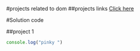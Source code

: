 #projects related to dom 
##projects links
[Click here ](https://solid-parakeet-g9vjqvp6q4gc9jp7.github.dev/
)

#Solution code 

##project 1
```javascript 
console.log("pinky ")
```
